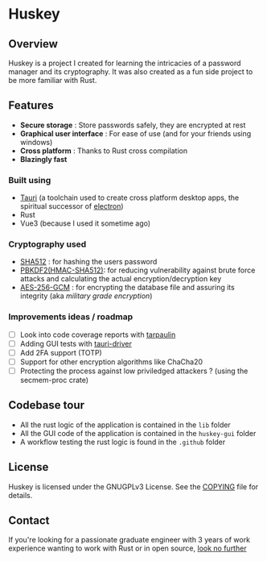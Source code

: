 # Huskey
## Overview
Huskey is a project I created for learning the intricacies of a password manager and its cryptography. It was also created as a fun side project to be more familiar with Rust.

## Features
* **Secure storage** : Store passwords safely, they are encrypted at rest 
* **Graphical user interface** : For ease of use (and for your friends using windows)
* **Cross platform** : Thanks to Rust cross compilation
* **Blazingly fast** 

### Built using 
* [Tauri](https://tauri.app) (a toolchain used to create cross platform desktop apps, the spiritual successor of [electron](https://www.electronjs.org/fr/))
* Rust
* Vue3 (because I used it sometime ago)

### Cryptography used
* [SHA512](https://fr.wikipedia.org/wiki/SHA-2) : for hashing the users password
* [PBKDF2(HMAC-SHA512)](https://en.wikipedia.org/wiki/PBKDF2): for reducing vulnerability against brute force attacks and calculating the actual encryption/decryption key
* [AES-256-GCM](https://www.cryptosys.net/pki/manpki/pki_aesgcmauthencryption.html) : for encrypting the database file and assuring its integrity (aka *military grade encryption*)

### Improvements ideas / roadmap
- [ ] Look into code coverage reports with [tarpaulin](https://github.com/xd009642/tarpaulin)
- [ ] Adding GUI tests with [tauri-driver](https://tauri.app/v1/guides/testing/webdriver/introduction/)
- [ ] Add 2FA support (TOTP)
- [ ] Support for other encryption algorithms like ChaCha20
- [ ] Protecting the process against low priviledged attackers ? (using the secmem-proc crate)

## Codebase tour
* All the rust logic of the application is contained in the `lib` folder
* All the GUI code of the application is contained in the `huskey-gui` folder
* A workflow testing the rust logic is found in the `.github` folder

## License
Huskey is licensed under the GNUGPLv3 License. See the [COPYING](./COPYING) file for details.

## Contact 
If you're looking for a passionate graduate engineer with 3 years of work experience wanting to work with Rust or in open source, [look no further](https://www.linkedin.com/in/theo-fourniez/)